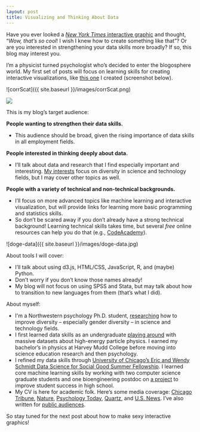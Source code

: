 ```yaml
---
layout: post
title: Visualizing and Thinking About Data
---
```


Have you ever looked a [_New York Times_ interactive graphic](http://www.nytimes.com/interactive/2012/02/13/us/politics/2013-budget-proposal-graphic.html) and thought, “_Wow, that’s so cool_! I wish I knew how to create something like that”? Or are you interested in strengthening your data skills more broadly? If so, this blog may interest you. 

I’m a physicist turned psychologist who’s decided to enter the blogosphere world. My first set of posts will focus on learning skills for creating interactive visualizations, like [this one](http://bl.ocks.org/d-miller/bb1a126a836761758904) I created (screenshot below). 

![corrScat]({{ site.baseurl }}/images/corrScat.png)


<img src="{{ site.baseurl }}/images/corrScat.png">

This is my blog’s target audience: 

**People wanting to strengthen their data skills.**

* This audience should be broad, given the rising importance of data skills in all employment fields.

**People interested in thinking deeply about data.**

* I’ll talk about data and research that I find especially important and interesting. [My interests](https://northwestern.academia.edu/DavidMiller) focus on diversity in science and technology fields, but I may cover other topics as well.

**People with a variety of technical and non-technical backgrounds.**

* I’ll focus on more advanced topics like machine learning and interactive visualization, but will provide links for learning more basic programming and statistics skills. 
* So don’t be scared away if you don’t already have a strong technical background! Learning technical skills takes time, but several _free_ online resources can help you do that (e.g., [CodeAcademy](http://www.codecademy.com/)).

![doge-data]({{ site.baseurl }}/images/doge-data.jpg)

About tools I will cover: 

* I’ll talk about using d3.js, HTML/CSS, JavaScript, R, and (maybe) Python. 
* Don’t worry if you don’t know those names already!
* My blog will not focus on using SPSS and Stata, but may talk about how to transition to new languages from them (that’s what I did). 

About myself:

* I'm a Northwestern psychology Ph.D. student, [researching](https://northwestern.academia.edu/DavidMiller) how to improve diversity – especially gender diversity – in science and technology fields. 
* I first learned data skills as an undergraduate [playing around](https://www.google.com/url?sa=t&rct=j&q=&esrc=s&source=web&cd=4&cad=rja&uact=8&ved=0CCsQFjAD&url=https%3A%2F%2Fwww.phenix.bnl.gov%2FWWW%2FTPCHBD%2FMiller_HBD_Mtg_8-5-08.ppt&ei=3kMLVbG1IoOfgwS4y4LQAQ&usg=AFQjCNE2W8dlSQ8xNwmYU9Z3xAHSQ_vdjw&sig2=SP3Q8EUxRZwGVZxJN8fTJQ) with massive datasets about high-energy particle physics. I earned my bachelor’s in physics at Harvey Mudd College before moving into science education research and then psychology. 
* I refined my data skills through [University of Chicago’s Eric and Wendy Schmidt Data Science for Social Good Summer Fellowship](http://dssg.io/). I learned core machine learning skills by working with two computer science graduate students and one bioengineering postdoc on [a project](http://dssg.io/2014/11/20/mcps-models-struggling-students.html) to improve student success in high school. 
* My CV is here for academic folk. Here’s some media coverage: [Chicago Tribune](http://www.chicagotribune.com/bluesky/originals/chi-david-miller-northwestern-women-stem-bsi-20150217-story.html), [Nature](http://www.nature.com/news/us-women-progress-to-phd-at-same-rate-as-men-1.16939), [Psychology Today](https://www.psychologytoday.com/blog/finding-the-next-einstein/201105/is-spatial-intelligence-essential-innovation-and-can-we), [Quartz](http://qz.com/151131/standardized-tests-discriminate-against-the-next-einsteins-and-teslas/), and [U.S. News](http://www.usnews.com/news/stem-solutions/articles/2015/02/17/report-no-leaky-pipeline-for-women-in-stem). I’ve also written for [public audiences](https://www.insidehighered.com/views/2015/03/03/essay-calls-ending-leaky-pipeline-metaphor-when-discussing-women-science). 

So stay tuned for the next post about how to make sexy interactive graphics!